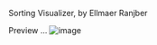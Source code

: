 Sorting Visualizer, by Ellmaer Ranjber

Preview ...
![image](https://github.com/user-attachments/assets/eccc2c12-5b9f-4a5b-990e-84ebdc3164bc)
